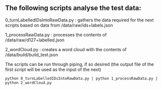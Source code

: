 
## The following scripts analyse the test data:

0_turnLabelledIDsIntoRawData.py : gathers the data required for the next scripts based on data from /data/raw/ids+labels.json

1_processRawData.py : processes the contents of /data/raw/d127+labelled.json

2_wordCloud.py : creates a word cloud with the contents of /data/build/build_test.json


The scripts can be run through piping, if so desired (the output file of the first script will be used as the input of the next)

```
python 0_turnLabelledIDsIntoRawData.py | python 1_processRawData.py | python 2_wordCloud.py 
```
